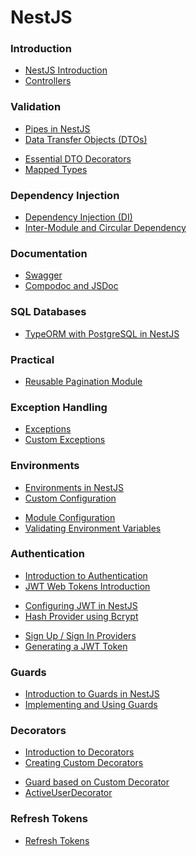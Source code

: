 # NestJS

### Introduction

- [NestJS Introduction](./nest-introduction.md)
- [Controllers](./controllers.md)

<div></div>

### Validation

- [Pipes in NestJS](./pipes.md)
- [Data Transfer Objects (DTOs)](./dto.md)

<div></div>

- [Essential DTO Decorators](./dto-decorators.md)
- [Mapped Types](./mapped-types.md)

### Dependency Injection

- [Dependency Injection (DI)](./dependency-injection.md)
- [Inter-Module and Circular Dependency](./inter-circular-dep.md)

### Documentation

- [Swagger](./swagger.md)
- [Compodoc and JSDoc](./compodoc.md)

### SQL Databases

- [TypeORM with PostgreSQL in NestJS](./../typeorm/typeorm.md)

### Practical

- [Reusable Pagination Module](./pagination.md)

### Exception Handling

- [Exceptions](./exceptions.md)
- [Custom Exceptions](./custom-exceptions.md)

### Environments

- [Environments in NestJS](./environments.md)
- [Custom Configuration](./custom-configuration.md)

<div></div>

- [Module Configuration](./module-configuration.md)
- [Validating Environment Variables](./env-validation.md)

### Authentication

- [Introduction to Authentication](./auth-intro.md)
- [JWT Web Tokens Introduction](./jwt-intro.md)

<div></div>

- [Configuring JWT in NestJS](./jwt.md)
- [Hash Provider using Bcrypt](./hash-bcrypt.md)

<div></div>

- [Sign Up / Sign In Providers](./sign-up.md)
- [Generating a JWT Token](./generate-jwt.md)

### Guards

- [Introduction to Guards in NestJS](./guards-introduction.md)
- [Implementing and Using Guards](./guards.md)

### Decorators

- [Introduction to Decorators](./decorators-intro.md)
- [Creating Custom Decorators](./creating-decorator.md)

<div></div>

- [Guard based on Custom Decorator](./guard-decorator.md)
- [ActiveUserDecorator](./user-decorator.md)

### Refresh Tokens

- [Refresh Tokens](./refresh-tokens.md)
